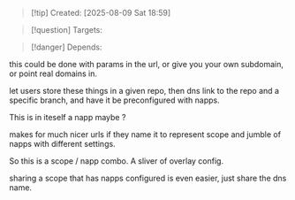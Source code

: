 
>[!tip] Created: [2025-08-09 Sat 18:59]

>[!question] Targets: 

>[!danger] Depends: 

this could be done with params in the url, or give you your own subdomain, or point real domains in.

let users store these things in a given repo, then dns link to the repo and a specific branch, and have it be preconfigured with napps.

This is in iteself a napp maybe ?

makes for much nicer urls if they name it to represent scope and jumble of napps with different settings.

So this is a scope / napp combo.
A sliver of overlay config.

sharing a scope that has napps configured is even easier, just share the dns name.